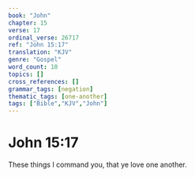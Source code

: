 ```yaml
---
book: "John"
chapter: 15
verse: 17
ordinal_verse: 26717
ref: "John 15:17"
translation: "KJV"
genre: "Gospel"
word_count: 10
topics: []
cross_references: []
grammar_tags: [negation]
thematic_tags: [one-another]
tags: ["Bible","KJV","John"]
---
```


# John 15:17

These things I command you, that ye love one another.
